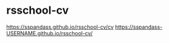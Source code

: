 # rsschool-cv
https://sspandass.github.io/rsschool-cv/cv
https://sspandass-USERNAME.github.io/rsschool-cv/

